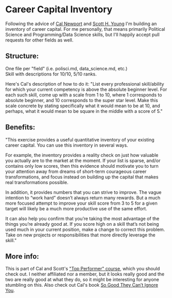 # Career Capital Inventory

Following the advice of [Cal Newport](http://calnewport.com/blog/) and [Scott H. Young](https://www.scotthyoung.com/blog/2017/07/17/lesson-1-capital-trumps-courage/) I'm building an inventory of career capital.
For me personally, that means primarily Political Science and Programming/Data Science skills, but I'll happily accept pull requests for other fields as well.

## Structure:  
One file per "field" (i.e. polisci.md, data_science.md, etc.)  
Skill with descriptions for 10/10, 5/10 ranks.

Here's Cal's description of how to do it:
"List every professional skill/ability for which your current competency is above the absolute beginner level. 
For each such skill, come up with a scale from 1 to 10, where 1 corresponds to absolute beginner, and 10 corresponds to the super star level. Make this scale concrete by stating specifically what it would mean to be at 10, and perhaps, what it would mean to be square in the middle with a score of 5."

## Benefits:
"This exercise provides a useful quantitative inventory of your existing career capital. You can use this inventory in several ways. 

For example, the inventory provides a reality check on just how valuable you actually are to the market at the moment. If your list is sparse, and/or contains only low scores, then this evidence should motivate you to turn your attention away from dreams of short-term courageous career transformations, and focus instead on building up the capital that makes real transformations possible. 

In addition, it provides numbers that you can strive to improve. The vague intention to “work hard” doesn’t always return many rewards. But a much more focused attempt to improve your skill score from 3 to 5 for a given target will likely be a much more productive use of the same effort.

It can also help you confirm that you’re taking the most advantage of the things you’re already good at. If you score high on a skill that’s not being used much in your current position, make a change to correct this problem. Take on new projects or responsibilities that more directly leverage the skill."

## More info:
This is part of Cal and Scott's ["Top Performer" course](http://top-performer-course.com/waitinglist.html), which you should check out.
I neither affiliated nor a member, but it looks really good and the two are really good at what they do, so it might be interesting for anyone stumbling on this.
Also check out Cal's book [So Good They Can’t Ignore You](http://calnewport.com/books/so-good/).
